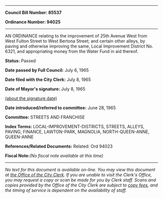 

********

**Council Bill Number: 85537**
   
**Ordinance Number: 94025**
********

 AN ORDINANCE relating to the improvement of 25th Avenue West from West Fulton Street to West Bertona Street; and certain other alleys, by paving and otherwise improving the same, Local Improvement District No. 6321, and appropriating money from the Water Fund in aid thereof.

**Status:** Passed
   
**Date passed by Full Council:** July 6, 1965
   
**Date filed with the City Clerk:** July 8, 1965
   
**Date of Mayor's signature:** July 8, 1965
   
[(about the signature date)](/~public/approvaldate.htm)
   
   
   
**Date introduced/referred to committee:** June 28, 1965
   
**Committee:** STREETS AND FRANCHISE
   
   
**Index Terms:** LOCAL-IMPROVEMENT-DISTRICTS, STREETS, ALLEYS, PAVING, FINANCE, LAWTON-PARK, MAGNOLIA, NORTH-QUEEN-ANNE, QUEEN-ANNE

**References/Related Documents:** Related: Ord 94023

**Fiscal Note:**_(No fiscal note available at this time)_
********

_No text for this document is available on-line. You may view this document at [the Office of the City Clerk](http://www.seattle.gov/leg/clerk/contactUs.htm). If you are unable to visit the Clerk's Office, you may request a copy or scan be made for you by Clerk staff. Scans and copies provided by the Office of the City Clerk are subject to [copy fees](http://clerk.seattle.gov/~public/clerkfees.htm), and the timing of service is dependent on the availability of staff._

